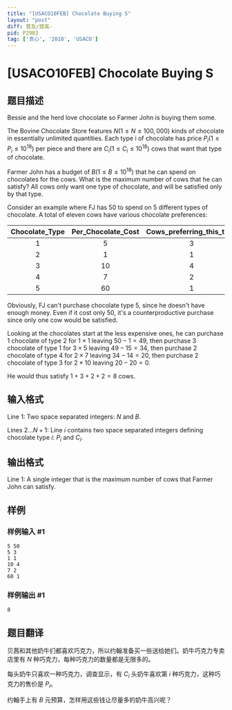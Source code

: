 ```yaml
---
title: "[USACO10FEB] Chocolate Buying S"
layout: "post"
diff: 普及/提高-
pid: P2983
tag: ['贪心', '2010', 'USACO']
---
```

# [USACO10FEB] Chocolate Buying S
## 题目描述

Bessie and the herd love chocolate so Farmer John is buying them some.

The Bovine Chocolate Store features $N (1 \le N \le 100,000)$ kinds of chocolate in essentially unlimited quantities.  Each type i of chocolate has price $P_i (1 \le P_i \le 10^{18})$ per piece and there are $C_i (1 \le C_i \le 10^{18})$ cows that want that type of chocolate.

Farmer John has a budget of $B (1 \le B \le 10^{18})$ that he can spend on chocolates for the cows. What is the maximum number of cows that he can satisfy?  All cows only want one type of chocolate, and will be satisfied only by that type.

Consider an example where FJ has $50$ to spend on $5$ different types of chocolate. A total of eleven cows have various chocolate preferences:

|Chocolate\_Type|Per\_Chocolate\_Cost|Cows\_preferring\_this\_type| 
|:-----------:|:-----------:|:-----------:|
|$1$|$5$|$3$|
|$2$|$1$|$1$|
|$3$|$10$|$4$|
|$4$|$7$|$2$|
|$5$|$60$|$1$|

Obviously, FJ can't purchase chocolate type $5$, since he doesn't have enough money. Even if it cost only $50$, it's a counterproductive purchase since only one cow would be satisfied.

Looking at the chocolates start at the less expensive ones, he can purchase $1$ chocolate of type $2$ for $1 \times 1$ leaving $50-1=49$, then purchase $3$ chocolate of type $1$ for $3 \times 5$ leaving $49-15=34$, then  purchase $2$ chocolate of type $4$ for $2 \times 7$ leaving $34-14=20$, then  purchase $2$ chocolate of type $3$ for $2 \times 10$ leaving $20-20=0$.

He would thus satisfy $1 + 3 + 2 + 2 = 8$ cows. 
## 输入格式


Line $1$: Two space separated integers: $N$ and $B$.

Lines $2\ldots N+1$: Line $i$ contains two space separated integers defining chocolate type $i$: $P_i$ and $C_i$.
## 输出格式

Line $1$: A single integer that is the maximum number of cows that Farmer John can satisfy.
## 样例

### 样例输入 #1
```
5 50 
5 3 
1 1 
10 4 
7 2 
60 1 

```
### 样例输出 #1
```
8 

```
## 题目翻译


贝茜和其他奶牛们都喜欢巧克力，所以约翰准备买一些送给她们。奶牛巧克力专卖店里有 $N$ 种巧克力，每种巧克力的数量都是无限多的。

每头奶牛只喜欢一种巧克力，调查显示，有 $C_i$ 头奶牛喜欢第 $i$ 种巧克力，这种巧克力的售价是 $P_i$。

约翰手上有 $B$ 元预算，怎样用这些钱让尽量多的奶牛高兴呢？
